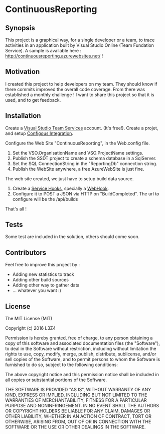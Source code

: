 # ContinuousReporting

## Synopsis

This project is a graphical way, for a single developer or a team, to trace activities in an application built by Visual Studio Online (Team Fundation Service).
A sample is available here : http://continuousreporting.azurewebsites.net/ !

## Motivation

I created this project to help developers on my team. They should know if there commits improved the overall code coverage. From there was established a monthly challenge !
I want to share this project so that it is used, and to get feedback.

## Installation

Create a [Visual Studio Team Services](https://www.visualstudio.com/en-us/products/visual-studio-team-services-pricing-vs.aspx) account. (It's free!).
Create a projet, and setup [Configous Integration](https://www.visualstudio.com/features/continuous-integration-vs).

Configure the Web Site "ContinuousReporting", in the Web.config file.
1) Set the VSO.OrganisationName and VSO.ProjectName settings.
2) Publish the SSDT project to create a schema database in a SqlServer.
3) Set the SQL ConnectionString in the "ReportingDb" connection string.
4) Publish the WebSite anywhere, a free AzureWebSite is just fine.

The web site created, we just have to setup build data source.

1) Create a [Service Hooks](https://www.visualstudio.com/en-us/get-started/integrate/integrating-with-service-hooks-vs), specially a [WebHook](https://www.visualstudio.com/get-started/integrate/service-hooks/webhooks-and-vso-vs).
2) Configure it to POST a JSON via HTTP on "BuildCompleted". The url to configure will be the <PublishedWebSiteLocation>/api/builds

That's all !

## Tests

Some test are included in the solution, others should come soon.

## Contributors

Feel free to improve this project by :
* Adding new statistics to track
* Adding other build sources
* Adding other way to gather data
* ... whatever you want :)

## License

The MIT License (MIT)

Copyright (c) 2016 L3Z4

Permission is hereby granted, free of charge, to any person obtaining a copy
of this software and associated documentation files (the "Software"), to deal
in the Software without restriction, including without limitation the rights
to use, copy, modify, merge, publish, distribute, sublicense, and/or sell
copies of the Software, and to permit persons to whom the Software is
furnished to do so, subject to the following conditions:

The above copyright notice and this permission notice shall be included in all
copies or substantial portions of the Software.

THE SOFTWARE IS PROVIDED "AS IS", WITHOUT WARRANTY OF ANY KIND, EXPRESS OR
IMPLIED, INCLUDING BUT NOT LIMITED TO THE WARRANTIES OF MERCHANTABILITY,
FITNESS FOR A PARTICULAR PURPOSE AND NONINFRINGEMENT. IN NO EVENT SHALL THE
AUTHORS OR COPYRIGHT HOLDERS BE LIABLE FOR ANY CLAIM, DAMAGES OR OTHER
LIABILITY, WHETHER IN AN ACTION OF CONTRACT, TORT OR OTHERWISE, ARISING FROM,
OUT OF OR IN CONNECTION WITH THE SOFTWARE OR THE USE OR OTHER DEALINGS IN THE
SOFTWARE.